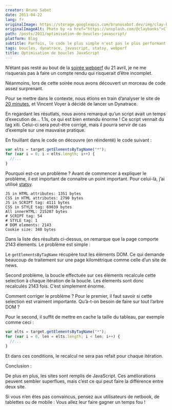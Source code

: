 ```yaml
---
creator: Bruno Sabot
date: 2011-04-22
lang: fr
originalImage: https://storage.googleapis.com/brunosabot.dev/img/clay-banks-myomBTc85dI-unsplash.jpeg
originalImageAlt: Photo by <a href="https://unsplash.com/@claybanks">Clay Banks</a> on <a href="https://unsplash.com">Unsplash</a>.
path: /posts/2011/optimisation-de-boucles-javascript/
platform: Blog
subtitle: Parfois, le code le plus simple n'est pas le plus performant. C'est le cas des boucles JavaScript.
tags: boucles, dynatrace, javascript, statsy, webperf
title: Optimisation de boucles JavaScript
---
```


N’étant pas resté au bout de la [soirée webperf](https://sites.google.com/a/survol.fr/webperf-user-group/actualites/soireedu21avril) du 21 avril, je ne me risquerais pas à faire un compte rendu qui risquerait d’être incomplet.

Néanmoins, lors de cette soirée nous avons découvert un morceau de code assez surprenant.

Pour se mettre dans le contexte, nous étions en train d’analyser le site de [20 minutes](http://www.20minutes.fr/), et Vincent Voyer à décidé de lancer un Dynatrace.

En regardant les résutlats, nous avons remarqué qu’un script avait un temps d’execution de… 1.1s, ce qui est bien entendu énorme ! Ce script vennait du tag xiti. Celui-ci sera peut-être corrigé, mais il pourra servir de cas d’exemple sur une mauvaise pratique.

En fouillant dans le code on découvre (en réindenté) le code suivant :

```javascript
var elts = target.getElementsByTagName("*");
for (var i = 0; i < elts.length; i++) {
  //...
}
```

Pourquoi est-ce un problème ? Avant de commencer à expliquer le problème, il est important de connaitre un point important. Pour celui-là, j’ai utilisé [statsy](/posts/2010/statsy-v2-quelques-ajouts/).

```text
JS in HTML attributes: 1351 bytes
CSS in HTML attributes: 2790 bytes
JS in SCRIPT tag: 4111 bytes
CSS in STYLE tag: 69039 bytes
All innerHTML: 215207 bytes
# SCRIPT tag: 54
# STYLE tag: 1
# DOM elements: 2143
Cookie size: 340 bytes
```

Dans la liste des résultats ci-dessus, on remarque que la page comporte 2143 élements. Le problème est simple :

Le `getElementsByTagName` récupère tout les éléments DOM. Ce qui demande beaucoup de traitement sur une page kilométrique comme celle d’un site de news.

Second problème, la boucle effectuée sur ces éléments recalcule cette selection à chaque itération de la boucle. Les élements sont donc recalculés 2143 fois. C’est simplement énorme.

Comment corriger le problème ? Pour le premier, il faut savoir si cette selection est vraiment importante. Qu’à-t-on besoin de faire sur tout l’arbre DOM ?

Pour le second, il suffit de mettre en cache la taille du tableau, par exemple comme ceci :

```javascript
var elts = target.getElementsByTagName("*");
for (var i = 0, len = elts.length; i < len; i++) {
  //...
}
```

Et dans ces conditions, le recalcul ne sera pas refait pour chaque itération.

Conclusion :

De plus en plus, les sites sont remplis de JavaScript. Ces améliorations peuvent sembler superflues, mais c’est ce qui peut faire la différence entre deux site.

Si vous n’en êtes pas convaincus, pensez aux utilisateurs de netbook, de tablettes ou de mobile : Vous allez leur faire gagner un temps fou !

